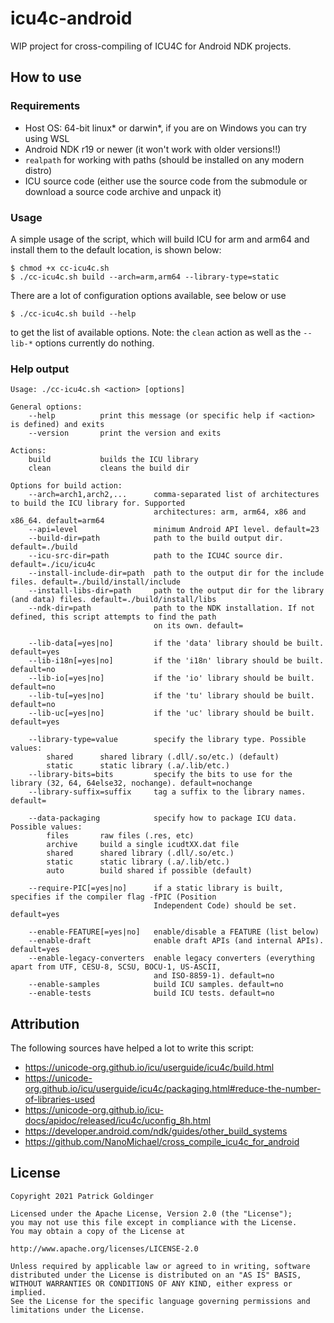 # icu4c-android

WIP project for cross-compiling of ICU4C for Android NDK projects.

## How to use

### Requirements

- Host OS: 64-bit linux* or darwin*, if you are on Windows you can try
  using WSL
- Android NDK r19 or newer (it won't work with older versions!!)
- `realpath` for working with paths (should be installed on any modern distro)
- ICU source code (either use the source code from the submodule or download
  a source code archive and unpack it)

### Usage

A simple usage of the script, which will build ICU for arm and arm64 and
install them to the default location, is shown below:

```
$ chmod +x cc-icu4c.sh
$ ./cc-icu4c.sh build --arch=arm,arm64 --library-type=static
```

There are a lot of configuration options available, see below or use
```
$ ./cc-icu4c.sh build --help
```
to get the list of available options. Note: the `clean` action as well as the `--lib-*` options currently do nothing.

### Help output

```
Usage: ./cc-icu4c.sh <action> [options]

General options:
    --help          print this message (or specific help if <action> is defined) and exits
    --version       print the version and exits

Actions:
    build           builds the ICU library
    clean           cleans the build dir

Options for build action:
    --arch=arch1,arch2,...      comma-separated list of architectures to build the ICU library for. Supported
                                architectures: arm, arm64, x86 and x86_64. default=arm64
    --api=level                 minimum Android API level. default=23
    --build-dir=path            path to the build output dir. default=./build
    --icu-src-dir=path          path to the ICU4C source dir. default=./icu/icu4c
    --install-include-dir=path  path to the output dir for the include files. default=./build/install/include
    --install-libs-dir=path     path to the output dir for the library (and data) files. default=./build/install/libs
    --ndk-dir=path              path to the NDK installation. If not defined, this script attempts to find the path
                                on its own. default=

    --lib-data[=yes|no]         if the 'data' library should be built. default=yes
    --lib-i18n[=yes|no]         if the 'i18n' library should be built. default=no
    --lib-io[=yes|no]           if the 'io' library should be built. default=no
    --lib-tu[=yes|no]           if the 'tu' library should be built. default=no
    --lib-uc[=yes|no]           if the 'uc' library should be built. default=yes

    --library-type=value        specify the library type. Possible values:
        shared      shared library (.dll/.so/etc.) (default)
        static      static library (.a/.lib/etc.)
    --library-bits=bits         specify the bits to use for the library (32, 64, 64else32, nochange). default=nochange
    --library-suffix=suffix     tag a suffix to the library names. default=

    --data-packaging            specify how to package ICU data. Possible values:
        files       raw files (.res, etc)
        archive     build a single icudtXX.dat file
        shared      shared library (.dll/.so/etc.)
        static      static library (.a/.lib/etc.)
        auto        build shared if possible (default)

    --require-PIC[=yes|no]      if a static library is built, specifies if the compiler flag -fPIC (Position
                                Independent Code) should be set. default=yes

    --enable-FEATURE[=yes|no]   enable/disable a FEATURE (list below)
    --enable-draft              enable draft APIs (and internal APIs). default=yes
    --enable-legacy-converters  enable legacy converters (everything apart from UTF, CESU-8, SCSU, BOCU-1, US-ASCII,
                                and ISO-8859-1). default=no
    --enable-samples            build ICU samples. default=no
    --enable-tests              build ICU tests. default=no
```

## Attribution

The following sources have helped a lot to write this script:
- https://unicode-org.github.io/icu/userguide/icu4c/build.html
- https://unicode-org.github.io/icu/userguide/icu4c/packaging.html#reduce-the-number-of-libraries-used
- https://unicode-org.github.io/icu-docs/apidoc/released/icu4c/uconfig_8h.html
- https://developer.android.com/ndk/guides/other_build_systems
- https://github.com/NanoMichael/cross_compile_icu4c_for_android

## License

```
Copyright 2021 Patrick Goldinger

Licensed under the Apache License, Version 2.0 (the "License");
you may not use this file except in compliance with the License.
You may obtain a copy of the License at

http://www.apache.org/licenses/LICENSE-2.0

Unless required by applicable law or agreed to in writing, software
distributed under the License is distributed on an "AS IS" BASIS,
WITHOUT WARRANTIES OR CONDITIONS OF ANY KIND, either express or implied.
See the License for the specific language governing permissions and
limitations under the License.
```
